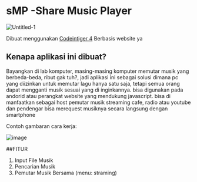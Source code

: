 # sMP -Share Music Player
![Untitled-1](https://github.com/Mabzak-Knight/website_based_shared_music_player/assets/56875726/a2b41c37-8ad5-4a9c-b5e2-84acfdec8dde)



Dibuat menggunakan [Codeintiger 4](https://github.com/codeigniter4/CodeIgniter4) Berbasis website ya

## Kenapa aplikasi ini dibuat?
Bayangkan di lab komputer, masing-masing komputer memutar musik yang berbeda-beda, ribut gak tuh?, jadi aplikasi ini sebagai solusi dimana pc yang diizinkan untuk memutar lagu hanya satu saja, tetapi semua orang dapat mengganti musik sesuai yang di inginkannya. bisa digunakan pada andorid atau perangkat website yang mendukung javascript. bisa di manfaatkan sebagai host pemutar musik streaming cafe, radio atau youtube dan pendengar bisa merequest musiknya secara langsung dengan smartphone

Contoh gambaran cara kerja:

![image](https://github.com/Mabzak-Knight/website_based_shared_music_player/assets/56875726/6a7df21b-c5cb-4c0e-8bcc-c8a6b77bc6c0)


##FITUR
1. Input File Musik
2. Pencarian Musik
3. Pemutar Musik Bersama (menu: straming) 
